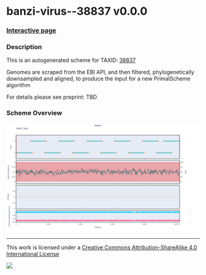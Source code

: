 # banzi-virus--38837 v0.0.0

### [Interactive page](https://chrisgkent.github.io/schemes/banzi-virus--38837-1000-v0.0.0)

### Description

This is an autogenerated scheme for TAXID: [38837](https://www.ncbi.nlm.nih.gov/Taxonomy/Browser/wwwtax.cgi?mode=Info&id=38837&lvl=3&lin=f&keep=1&srchmode=1&unlock)

Genomes are scraped from the EBI API, and then filtered, phylogenetically downsampled and aligned, to produce the input for a new PrimalScheme algorithm

For details please see preprint: TBD

### Scheme Overview

![Alt text](work/38837_final.png '38837_final.png')

------------------------------------------------------------------------

This work is licensed under a [Creative Commons Attribution-ShareAlike 4.0 International License](http://creativecommons.org/licenses/by-sa/4.0/) 

![](https://i.creativecommons.org/l/by-sa/4.0/88x31.png)